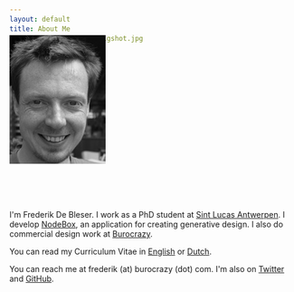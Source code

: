 ```yaml
---
layout: default
title: About Me
bigshot: /media/about/bigshot.jpg
---
```

<img src="/media/img/frederik-de-bleser.jpg" alt="Frederik De Bleser" class="float-right" style="padding-bottom: 20px; position: relative; top: -44px;" />

I'm Frederik De Bleser. I work as a PhD student at <a href="http://www.sintlucasantwerpen.be/">Sint Lucas Antwerpen</a>. I develop <a href="http://nodebox.net/">NodeBox</a>, an application for creating generative design. I also do commercial design work at <a href="http://www.burocrazy.com/">Burocrazy</a>.

You can read my Curriculum Vitae in <a href="/cv/">English</a> or <a href="/cv/nederlands.html">Dutch</a>.

You can reach me at frederik (at) burocrazy (dot) com. I'm also on <a href="https://twitter.com/enigmeta/">Twitter</a> and <a href="https://github.com/fdb/">GitHub</a>.